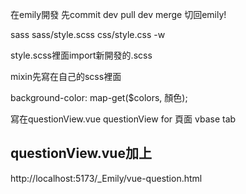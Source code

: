 <!-- git順序 -->
在emily開發
先commit
dev pull
dev merge
切回emily!

sass sass/style.scss css/style.css -w
<!-- 如果被關掉只要下watch指令就好 -->

style.scss裡面import新開發的.scss

mixin先寫在自己的scss裡面

background-color: map-get($colors, 顏色);


寫在questionView.vue
questionView for  頁面
vbase tab

questionView.vue加上
<template>
    <banner></banner>
</template>
-----------------------------
<script setup>
    import Banner from "../components/Banner.vue";
</script>


http://localhost:5173/_Emily/vue-question.html